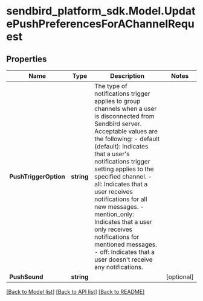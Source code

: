 
# sendbird_platform_sdk.Model.UpdatePushPreferencesForAChannelRequest

## Properties

Name | Type | Description | Notes
------------ | ------------- | ------------- | -------------
**PushTriggerOption** | **string** | The type of notifications trigger applies to group channels when a user is disconnected from Sendbird server. Acceptable values are the following: - default (default): Indicates that a user&#39;s notifications trigger setting applies to the specified channel. - all: Indicates that a user receives notifications for all new messages. - mention_only: Indicates that a user only receives notifications for mentioned messages. - off: Indicates that a user doesn&#39;t receive any notifications. | 
**PushSound** | **string** |  | [optional] 

[[Back to Model list]](../README.md#documentation-for-models)
[[Back to API list]](../README.md#documentation-for-api-endpoints)
[[Back to README]](../README.md)

